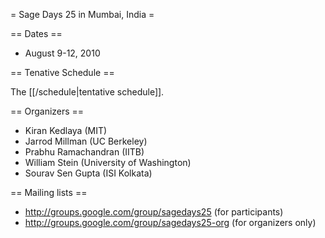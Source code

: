 = Sage Days 25 in Mumbai, India =

== Dates ==

   * August 9-12, 2010


== Tenative Schedule ==

   The [[/schedule|tentative schedule]].

== Organizers ==

   * Kiran Kedlaya (MIT)
   * Jarrod Millman (UC Berkeley)
   * Prabhu Ramachandran (IITB)
   * William Stein (University of Washington)
   * Sourav Sen Gupta (ISI Kolkata)
   
== Mailing lists ==

   * http://groups.google.com/group/sagedays25 (for participants)
   * http://groups.google.com/group/sagedays25-org (for organizers only)
